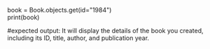 book = Book.objects.get(id="1984")  
print(book)

#expected output: It will display the details of the book you created, including its ID, title, author, and publication year.
